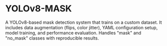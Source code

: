 # YOLOv8-MASK
A YOLOv8-based mask detection system that trains on a custom dataset. It includes data augmentation (flips, color jitter), YAML configuration setup, model training, and performance evaluation. Handles "mask" and "no_mask" classes with reproducible results.
